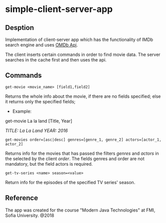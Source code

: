 # simple-client-server-app
## Desption
Implementation of client-server app which has the functionality of IMDb search engine and uses [OMDb Api](https://www.omdbapi.com/). 

The client inserts certain commands in order to find movie data. The server searches in the cache first and then uses the api.

## Commands

```
get-movie <movie_name> [field1,field2]
```

Returns the whole info about the movie, if there are no fields specified; else it returns only the specified fields;

* Example:

get-movie La la land [Title, Year]

*TITLE: La La Land YEAR: 2016*

```
get-movies order=[asc|desc] genres=[genre_1, genre_2] actors=[actor_1, actor_2]
```
Returns info for the movies that has passed the filters *genres* and *actors* in the selected by the client *order*. The fields genres and order are not mandatory, but the field actors is required. 

```
get-tv-series <name> season=<value>
```
Return info for the episodes of the specified TV series' season.

## Reference

The app was created for the course "Modern Java Technologies" at FMI, Sofia University.
@2018


